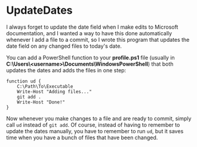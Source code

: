 # UpdateDates
I always forget to update the date field when I make edits to Microsoft documentation, and I wanted a way to have this done automatically whenever I add a file to a commit, so I wrote this program that updates the date field on any changed files to today's date.

You can add a PowerShell function to your **profile.ps1** file (usually in **C:\Users\\\<username>\Documents\WindowsPowerShell**) that both updates the dates and adds the files in one step:

```posh
function ud {
    C:\Path\To\Executable
    Write-Host "Adding files..."
    git add .
    Write-Host "Done!"
}
```

Now whenever you make changes to a file and are ready to commit, simply call `ud` instead of `git add`. Of course, instead of having to remember to update the dates manually, you have to remember to run `ud`, but it saves time when you have a bunch of files that have been changed.
